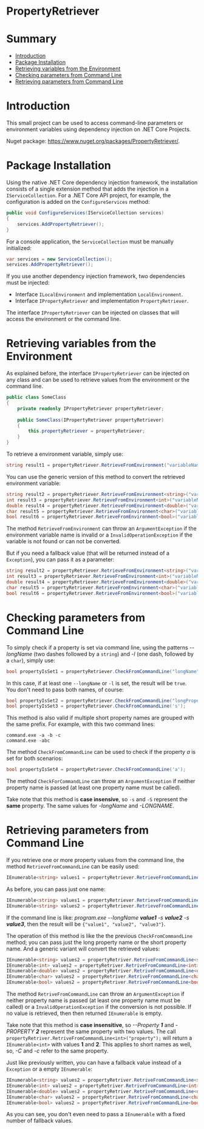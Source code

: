 PropertyRetriever
====================================

# Summary

- [Introduction](#introduction)
- [Package Installation](package-installation)
- [Retrieving variables from the Environment](#retrieving-variables-from-the-environment)
- [Checking parameters from Command Line](#checking-parameters-from-command-line)
- [Retrieving parameters from Command Line](#retrieving-parameters-from-command-line)



# Introduction

This small project can be used to access command-line parameters or environment variables using dependency injection on .NET Core Projects.

Nuget package: https://www.nuget.org/packages/PropertyRetriever/.



# Package Installation

Using the native .NET Core dependency injection framework, the installation consists of a single extension method that adds the injection in a `IServiceCollection`. For a .NET Core API project, for example, the configuration is added on the `ConfigureServices` method:

```csharp
public void ConfigureServices(IServiceCollection services)
{
	services.AddPropertyRetriever();
}
```

For a console application, the `ServiceCollection` must be manually initialized:

```csharp
var services = new ServiceCollection();
services.AddPropertyRetriever();
```

If you use another dependency injection framework, two dependencies must be injected:

- Interface `ILocalEnvironment` and implementation `LocalEnvironment`.
- Interface `IPropertyRetriever` and implementation `PropertyRetriever`.

The interface `IPropertyRetriever` can be injected on classes that will access the environment or the command line.



# Retrieving variables from the Environment

As explained before, the interface `IPropertyRetriever` can be injected on any class and can be used to retrieve values from the environment or the command line.

```csharp
public class SomeClass
{
	private readonly IPropertyRetriever propertyRetriever;
	
	public SomeClass(IPropertyRetriever propertyRetriever)
	{
		this.propertyRetriever = propertyRetriever;
	}
}
```

To retrieve a environment variable, simply use:

```csharp
string result1 = propertyRetriever.RetrieveFromEnvironment("variableName");
```

You can use the generic version of this method to convert the retrieved environment variable:

```csharp
string result2 = propertyRetriever.RetrieveFromEnvironment<string>("variableName");
int result3 = propertyRetriever.RetrieveFromEnvironment<int>("variableName");
double result4 = propertyRetriever.RetrieveFromEnvironment<double>("variableName");
char result5 = propertyRetriever.RetrieveFromEnvironment<char>("variableName");
bool result6 = propertyRetriever.RetrieveFromEnvironment<bool>("variableName");
```

The method `RetrieveFromEnvironment` can throw an `ArgumentException` if the environment variable name is invalid or a `InvalidOperationException` if the variable is not found or can not be converted.

But if you need a fallback value (that will be returned instead of a `Exception`), you can pass it as a parameter:

```csharp
string result2 = propertyRetriever.RetrieveFromEnvironment<string>("variableName", "fallback");
int result3 = propertyRetriever.RetrieveFromEnvironment<int>("variableName", 0);
double result4 = propertyRetriever.RetrieveFromEnvironment<double>("variableName", 0.5);
char result5 = propertyRetriever.RetrieveFromEnvironment<char>("variableName", 'a');
bool result6 = propertyRetriever.RetrieveFromEnvironment<bool>("variableName", true);
```



# Checking parameters from Command Line

To simply check if a property is set via command line, using the patterns --*longName* (two dashes followed by a `string`) and -*l* (one dash, followed by a `char`), simply use:

```csharp
bool propertyIsSet1 = propertyRetriever.CheckFromCommandLine("longName", "l");
```

In this case, if at least one `--longName` or `-l` is set, the result will be `true`. You don't need to pass both names, of course:

```csharp
bool propertyIsSet2 = propertyRetriever.CheckFromCommandLine("longPropertyName");
bool propertyIsSet3 = propertyRetriever.CheckFromCommandLine('s');
```

This method is also valid if multiple short property names are grouped with the same prefix. For example, with this two command lines:

```shell
command.exe -a -b -c
command.exe -abc
```

The method `CheckFromCommandLine` can be used to check if the property *a* is set for both scenarios:

```csharp
bool propertyIsSet4 = propertyRetriever.CheckFromCommandLine('a');
```

The method `CheckForCommandLine` can throw an `ArgumentException` if neither property name is passed (at least one property name must be called).

Take note that this method is **case insensive**, so `-s` and `-S` represent the **same** property. The same values for *-longName* and *-LONGNAME*.



# Retrieving parameters from Command Line

If you retrieve one or more property values from the command line, the method `RetrieveFromCommandLine` can be easily used:

```csharp
IEnumerable<string> values1 = propertyRetriever.RetrieveFromCommandLine("longName", 'l');
```

As before, you can pass just one name:

```csharp
IEnumerable<string> values1 = propertyRetriever.RetrieveFromCommandLine('l');
IEnumerable<string> values2 = propertyRetriever.RetrieveFromCommandLine("longName", 'l');
```

If the command line is like: *program.exe --longName **value1** -s **value2** -s **value3***, then the result will be `{"value1", "value2", "value3"}`.

The operation of this method is like the the previous `CheckFromCommandLine` method; you can pass just the long property name or the short property name. And a generic variant will convert the retrieved values:

```csharp
IEnumerable<string> values2 = propertyRetriver.RetriveFromCommandLine<string>("longName");
IEnumerable<int> values2 = propertyRetriver.RetriveFromCommandLine<int>("longName");
IEnumerable<double> values2 = propertyRetriver.RetriveFromCommandLine<double>("longPropertyName", 'l');
IEnumerable<char> values2 = propertyRetriver.RetriveFromCommandLine<char>('l');
IEnumerable<bool> values2 = propertyRetriver.RetriveFromCommandLine<bool>('l');
```

The method `RetriveFromCommandLine` can throw an `ArgumentException` if neither property name is passed (at least one property name must be called) or a `InvalidOperationException` if the conversion is not possible. If no value is retrieved, then then returned `IEnumerable` is empty.

Take note that this method is **case insensitive**, so *--Property **1***  and *-PROPERTY **2*** represent the same property with two values. The call `propertyRetriver.RetriveFromCommandLine<int>("property");` will return a `IEnumerable<int>` with values **1** and **2**. This applies to short names as well, so, *-C* and *-c* refer to the same property. 

Just like previously written, you can have a fallback value instead of a `Exception` or a empty `IEnumerable`:

```csharp
IEnumerable<string> values2 = propertyRetriver.RetriveFromCommandLine<string>("longName", new[]{ "fallbackValue" });
IEnumerable<int> values2 = propertyRetriver.RetriveFromCommandLine<int>("longName", new[]{ 0,1,2 });
IEnumerable<double> values2 = propertyRetriver.RetriveFromCommandLine<double>("longPropertyName", new[]{ 0.235, 1.234 });
IEnumerable<char> values2 = propertyRetriver.RetriveFromCommandLine<char>('l', new[] { 'l', 'h'});
IEnumerable<bool> values2 = propertyRetriver.RetriveFromCommandLine<bool>('l', new { false, false, false});
```

As you can see, you don't even need to pass a `IEnumerable` with a fixed number of fallback values.

